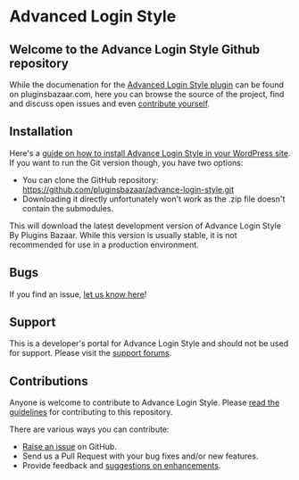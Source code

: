 Advanced Login Style
======================


Welcome to the Advance Login Style Github repository
----------------------------------------------

While the documenation for the [Advanced Login Style plugin](https://pluginsbazaar.com/plugins/advanced-login-style/) can be found on pluginsbazaar.com, here
you can browse the source of the project, find and discuss open issues and even
[contribute yourself](https://github.com/pluginsbazaar/advance-login-style/blob/master/CONTRIBUTING.md).

Installation
------------

Here's a [guide on how to install Advance Login Style in your WordPress site](https://pluginsbazaar.com/plugins/advanced-login-style/installation/).
If you want to run the Git version though, you have two options:

* You can clone the GitHub repository: https://github.com/pluginsbazaar/advance-login-style.git
* Downloading it directly unfortunately won't work as the .zip file doesn't contain the submodules.

This will download the latest development version of Advance Login Style By Plugins Bazaar. While this version is usually stable,
it is not recommended for use in a production environment.

Bugs
----
If you find an issue, [let us know here](https://github.com/pluginsbazaar/advance-login-style/issues/new)!

Support
-------
This is a developer's portal for Advance Login Style and should not be used for support. Please visit the
[support forums](https://wordpress.org/support/plugin/advance-login-style).

Contributions
-------------
Anyone is welcome to contribute to Advance Login Style. Please
[read the guidelines](https://github.com/pluginsbazaar/advance-login-style/blob/master/CONTRIBUTING.md) for contributing to this
repository.

There are various ways you can contribute:

* [Raise an issue](https://github.com/pluginsbazaar/advance-login-style/issues) on GitHub.
* Send us a Pull Request with your bug fixes and/or new features.
* Provide feedback and [suggestions on enhancements](https://github.com/pluginsbazaar/advance-login-style/issues?direction=desc&labels=Enhancement&page=1&sort=created&state=open).